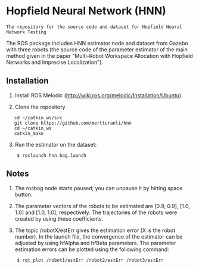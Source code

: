 # Hopfield Neural Network (HNN)
    The repository for the source code and dataset for Hopfield Neural Network Testing

The ROS package includes HNN estimator node and dataset from Gazebo with three robots (the source code of the parameter estimator of the main method given in the paper "Multi-Robot Workspace Allocation with Hopfield Networks and Imprecise Localization").

## Installation
1. Install ROS Melodic (http://wiki.ros.org/melodic/Installation/Ubuntu)

2. Clone the repository 
```
   cd ~/catkin_ws/src
   git clone https://github.com/mertturanli/hnn
   cd ~/catkin_ws
   catkin_make
```
3. Run the estimator on the dataset:
```
    $ roslaunch hnn bag.launch 
```

## Notes
1. The rosbag node starts paused; you can unpause it by hitting space button.

2. The parameter vectors of the robots to be estimated are [0.9, 0.9], [1.0, 1.0] and [1.0, 1.0], respectively. The trajectories of the robots were created by using these coefficients.

3. The topic /robotX/estErr gives the estimation error (X is the robot number). In the launch file, the convergence of the estimator can be adjusted by using hfAlpha and hfBeta parameters.
The parameter estimation errors can be plotted using the following command:
```
    $ rqt_plot /robot1/estErr /robot2/estErr /robot3/estErr 
```
